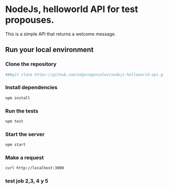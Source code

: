 # NodeJs, helloworld API for test propouses.

This is a simple API that returns a welcome message.

## Run your local environment

### Clone the repository
```bash
###git clone https://github.com/edgaregonzalez/nodejs-helloworld-api.git
```

### Install dependencies
```bash
npm install
```

### Run the tests
```bash
npm test
```

### Start the server
```bash
npm start
```

### Make a request
```bash
curl http://localhost:3000
```
### test job 2,3, 4 y 5
